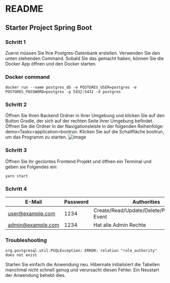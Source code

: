 # README #

## Starter Project Spring Boot


### Schritt 1
Zuerst müssen Sie Ihre Postgres-Datenbank erstellen. Verwenden Sie den unten stehenden Command. Sobald Sie das gemacht haben, können Sie die Docker App öffnen und den Docker starten.
### Docker command
```
docker run --name postgres_db -e POSTGRES_USER=postgres -e POSTGRES_PASSWORD=postgres -p 5432:5432 -d postgres
```
### Schritt 2
Öffnen Sie Ihren Backend Ordner in Ihrer Umgebung und klicken Sie auf den Button Gradle, der sich auf der rechten Seite ihrer Umgebung befindet. Öffnen Sie die Ordner in der Navigationsleiste in der folgenden Reihenfolge: demo>Tasks>application>bootrun. Klicken Sie auf die Schaltfläche bootrun, um das Programm zu starten.
![image](https://github.com/nussbaumerv/ueK223_Team4_Event_Backend/assets/113606362/56b44c91-eb42-4c9d-999e-4cf89c6210c7)

### Schritt 3
Öffnen Sie ihr geclontes Frontend Projekt und öffnen ein Terminal und geben sie Folgendes ein:
```
yarn start
```

### Schritt 4
| E-Mail            | Password | Authorities                                      |   |   |
|-------------------|----------|--------------------------------------------------|---|---|
| user@example.com  | 1234     | Create/Read/Update/Delete/Participate/Join Event |   |   |
| admin@example.com | 1234     | Hat alle Admin Rechte                            |   |   |

### Troubleshooting

```
org.postgresql.util.PSQLException: ERROR: relation "role_authority" does not exist
```
Starten Sie einfach die Anwendung neu. Hibernate initialisiert die Tabellen manchmal nicht schnell genug und verursacht diesen Fehler. Ein Neustart der Anwendung behebt dies.

